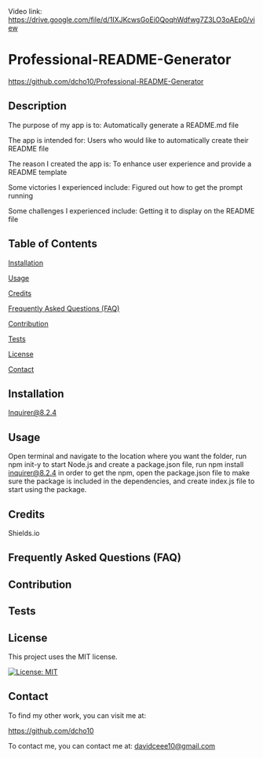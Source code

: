 Video link: https://drive.google.com/file/d/1IXJKcwsGoEi0QoqhWdfwg7Z3LO3oAEp0/view

# Professional-README-Generator

https://github.com/dcho10/Professional-README-Generator

## Description

  
The purpose of my app is to: Automatically generate a README.md file
  
The app is intended for: Users who would like to automatically create their README file
  
The reason I created the app is: To enhance user experience and provide a README template
  
Some victories I experienced include: Figured out how to get the prompt running
  
Some challenges I experienced include: Getting it to display on the README file
  
## Table of Contents

  [Installation](#installation)
  
  [Usage](#usage)

  [Credits](#credits)
  
  [Frequently Asked Questions (FAQ)](#FAQ)
  
  [Contribution](#contribution)
  
  [Tests](#tests)

  [License](#license)

  [Contact](#contact)
    
## Installation

  Inquirer@8.2.4

## Usage

  Open terminal and navigate to the location where you want the folder, run npm init-y to start Node.js and create a package.json file, run npm install inquirer@8.2.4 in order to get the npm, open the package.json file to make sure the package is included in the dependencies, and create index.js file to start using the package.

## Credits

  Shields.io

## Frequently Asked Questions (FAQ)

  

## Contribution

  

## Tests

## License

This project uses the MIT license.

[![License: MIT](https://img.shields.io/badge/License-MIT-blue.svg)](https://opensource.org/licenses/MIT)

## Contact

To find my other work, you can visit me at:

https://github.com/dcho10

To contact me, you can contact me at: davidceee10@gmail.com
